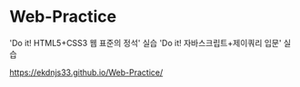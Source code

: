 # Web-Practice
'Do it! HTML5+CSS3 웹 표준의 정석' 실습
'Do it! 자바스크립트+제이쿼리 입문' 실습

https://ekdnjs33.github.io/Web-Practice/

